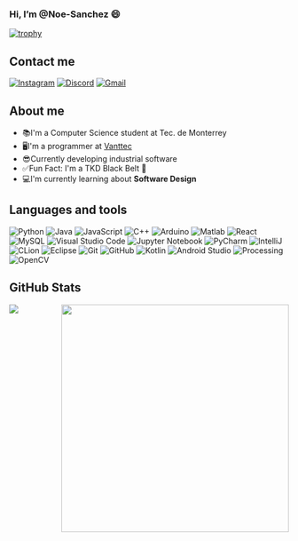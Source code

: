 ### Hi, I’m @Noe-Sanchez :smile: 


[![trophy](https://github-profile-trophy.vercel.app/?username=Noah-Sanchez&theme=monokai&column=6&row=1&margin-w=10)](https://github.com/ryo-ma/github-profile-trophy)


## Contact me
<a href="https://www.instagram.com/danny_slnss/" target="_blank"><img src="https://img.shields.io/badge/Instagram-E4405F?style=for-the-badge&logo=instagram&logoColor=black" alt="Instagram"></a>
<a href="https://discordapp.com/users/LordDan45#4188/" target="_blank"><img src="https://img.shields.io/badge/Discord-5865F2?style=for-the-badge&logo=discord&logoColor=black" alt="Discord"></a>
<a href="mailto:danfoot4567@gmail.com" target="_blank"><img src="https://img.shields.io/badge/Gmail-D14836?style=for-the-badge&logo=gmail&logoColor=black" alt="Gmail"> </a>

## About me
- 📚I'm a Computer Science student at Tec. de Monterrey
- 🖥️I'm a programmer at [Vanttec][Vanttec]
- 😎Currently developing industrial software
- ✅Fun Fact: I'm a TKD Black Belt :facepunch:
- 💻I'm currently learning about **Software Design** 

## Languages and tools

![Python](https://img.shields.io/badge/python-3670A0?style=for-the-badge&logo=python&logoColor=ffdd54)
![Java](https://img.shields.io/badge/java-%2300f.svg?style=for-the-badge&logo=java&logoColor=white)
![JavaScript](https://img.shields.io/badge/javascript-%23323330.svg?style=for-the-badge&logo=javascript&logoColor=%23F7DF1E)
![C++](https://img.shields.io/badge/c++-%2300599C.svg?style=for-the-badge&logo=c%2B%2B&logoColor=white)
![Arduino](https://img.shields.io/badge/-Arduino-00979D?style=for-the-badge&logo=Arduino&logoColor=white)
![Matlab](https://img.shields.io/badge/Matlab-%23575757.svg?style=for-the-badge&logo=Matlab&logoColor=important)
![React](https://img.shields.io/badge/react-%2320232a.svg?style=for-the-badge&logo=react&logoColor=%2361DAFB)
![MySQL](https://img.shields.io/badge/mysql-%2300f.svg?style=for-the-badge&logo=mysql&logoColor=white)
![Visual Studio Code](https://img.shields.io/badge/Visual%20Studio%20Code-0078d7.svg?style=for-the-badge&logo=visual-studio-code&logoColor=white)
![Jupyter Notebook](https://img.shields.io/badge/jupyter-%23FA0F00.svg?style=for-the-badge&logo=jupyter&logoColor=white)
![PyCharm](https://img.shields.io/badge/pycharm-%23121011.svg?style=for-the-badge&logo=pycharm&logoColor=black&color=black&labelColor=green)
![IntelliJ](https://img.shields.io/badge/intellij-%23121011.svg?style=for-the-badge&logo=intellijidea&logoColor=black&color=black&labelColor=blue)
![CLion](https://img.shields.io/badge/clion-%23121011.svg?style=for-the-badge&logo=clion&logoColor=black&color=black&labelColor=yellow)
![Eclipse](https://img.shields.io/badge/eclipse-%23575757.svg?style=for-the-badge&logo=sublime-text&logoColor=important)
![Git](https://img.shields.io/badge/git-%23F05033.svg?style=for-the-badge&logo=git&logoColor=white)
![GitHub](https://img.shields.io/badge/github-%23121011.svg?style=for-the-badge&logo=github&logoColor=white)
![Kotlin](https://img.shields.io/badge/Kotlin-%23FF6F00.svg?style=for-the-badge&logo=Kotlin&logoColor=white)
![Android Studio](https://img.shields.io/badge/android_studio-%23013243.svg?style=for-the-badge&logo=android&logoColor=white&labelColor=#34eb7d4&color=#34eb7d)
![Processing](https://img.shields.io/badge/Processing-%23121011.svg?style=for-the-badge&logo=processingfoundation&logoColor=white)
![OpenCV](https://img.shields.io/badge/OpenCV-%2300599C.svg?style=for-the-badge&logo=OpenCV&logoColor=white)


## GitHub Stats
<div>
<p><img align="left" src="https://github-readme-stats.vercel.app/api/top-langs?username=Noe-Sanchez&show_icons=true&locale=en&layout=compact&theme=monokai&langs_count=4"/></p>
<p><img align="right" src="https://github-readme-stats.vercel.app/api?username=Noe-Sanchez&show_icons=true&locale=en&theme=monokai"  width="410" /></p>
</div>

[Vanttec]: https://www.vanttec.com
